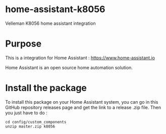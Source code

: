 # home-assistant-k8056
Velleman K8056 home assistant integration

# Purpose

This is a integration for Home Assistant : https://www.home-assistant.io

Home Assistant is an open source home automation solution.

# Install the package

To install this package on your Home Assistant system, you can go in this GitHub repository releases page and get the link to a release .zip file. Then you just have to do :

    cd config/custom_components
    unzip master.zip k8056



